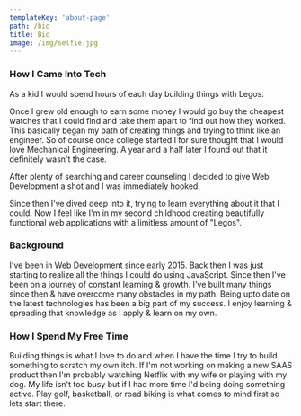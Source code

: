 ```yaml
---
templateKey: 'about-page'
path: /bio
title: Bio
image: /img/selfie.jpg
---
```

### How I Came Into Tech
As a kid I would spend hours of each day building things with Legos.

Once I grew old enough to earn some money I would go buy the cheapest watches that I could find and take them apart to find out how they worked. This basically began my path of creating things and trying to think like an engineer. So of course once college started I for sure thought that I would love Mechanical Engineering. A year and a half later I found out that it definitely wasn't the case.

After plenty of searching and career counseling I decided to give Web Development a shot and I was immediately hooked.

Since then I've dived deep into it, trying to learn everything about it that I could. Now I feel like I'm in my second childhood creating beautifully functional web applications with a limitless amount of "Legos".

### Background
I've been in Web Development since early 2015. Back then I was just starting to realize all the things I could do using JavaScript. Since then I've been on a journey of constant learning & growth. I've built many things since then & have overcome many obstacles in my path. Being upto date on the latest technologies has been a big part of my success. I enjoy learning & spreading that knowledge as I apply & learn on my own.

### How I Spend My Free Time
Building things is what I love to do and when I have the time I try to build something to scratch my own itch. If I'm not working on making a new SAAS product then I'm probably watching Netflix with my wife or playing with my dog. My life isn't too busy but if I had more time I'd being doing something active. Play golf, basketball, or road biking is what comes to mind first so lets start there.
